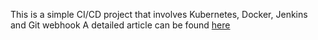 This is a simple CI/CD project that involves Kubernetes, Docker, Jenkins and Git webhook
A detailed article can be found [here](https://medium.com/@mubin.khalife/devops-ci-cd-project-using-docker-jenkins-ansible-minikube-for-poc-development-62ba2da07a92)
